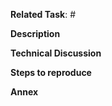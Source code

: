 
[//]: # (Lines starting with [//]: are considered to be comments. You do not have to delete those lines, they are not rendered upon release.)

**Related Task**: #

**Description**

[//]: # (Describe the new feature and how you've implemented it)

**Technical Discussion**

[//]: # (Please discuss the design decisions which were taken. Provide an explanation why you have chosen a specific gem and which parts might be considered 'hacky'.)

**Steps to reproduce**

[//]: # (Please provide a description about how to test the new functionality. Don't forget to name user accounts required to test the feature.)

**Annex**

[//]: # (Please provide screenshots or screencasts if applicable)

